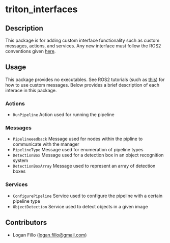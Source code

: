 # triton_interfaces
## Description

This package is for adding custom interface functionality such as custom messages, actions, and services. Any new interface must follow the ROS2 conventions given [here](https://index.ros.org/doc/ros2/Concepts/About-ROS-Interfaces/). 

## Usage

This package provides no executables. See ROS2 tutorials (such as [this](https://index.ros.org/doc/ros2/Tutorials/Single-Package-Define-And-Use-Interface/#id6)) for how to use custom messages. Below provides a brief description of each interace in this package.
### Actions
- `RunPipeline` Action used for running the pipeline
### Messages
- `Pipelineeedback` Message used for nodes within the pipline to communicate with the manager
- `PipelineType` Message used for enumeration of pipeline types
- `DetectionBox` Message used for a detection box in an object recognition system
- `DetectionBoxArray` Message used to represent an array of detection boxes
### Services
- `ConfigurePipeline` Service used to configure the pipeline with a certain pipeline type
- `ObjectDetection` Service used to detect objects in a given image

## Contributors

- Logan Fillo (logan.fillo@gmail.com)
